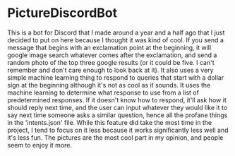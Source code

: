 # PictureDiscordBot

This is a bot for Discord that I made around a year and a half ago that I just decided to put on here because I thought it was kind of cool. 
If you send a message that begins with an exclamation point at the beginning, it will google image search whatever comes after the exclamation,
and send a random photo of the top three google results (or it could be five. I can't remember and don't care enough to look back at it).
It also uses a very simple machine learning thing to respond to queries that start with a dollar sign at the beginning although it's not as cool as it sounds.
It uses the machine learning to determine what response to use from a list of predetermined responses. If it doesn't know how to respond, it'll
ask how it should reply next time, and the user can input whatever they would like it to say next time someone asks a similar question, hence all the
profane things in the 'intents.json' file. While this feature did take the most time in the project, I tend to focus on it less because it works
significantly less well and it's less fun. The pictures are the most cool part in my opinion, and people seem to enjoy it more.
